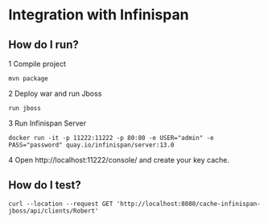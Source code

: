 # Integration with Infinispan 

## How do I run?

1 Compile project

```mvn package```

2 Deploy war and run Jboss

```run jboss```

3 Run Infinispan  Server

```docker run -it -p 11222:11222 -p 80:80 -e USER="admin" -e PASS="password" quay.io/infinispan/server:13.0```

4 Open http://localhost:11222/console/ and create your key cache.


## How do I test?

```curl --location --request GET 'http://localhost:8080/cache-infinispan-jboss/api/clients/Robert'```
